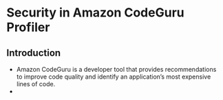 
# Security in Amazon CodeGuru Profiler


## Introduction

- Amazon CodeGuru is a developer tool that provides recommendations to improve code quality and identify an application’s most expensive lines of code. 
- 
